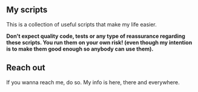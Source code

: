My scripts
--

This is a collection of useful scripts that make my life easier.

**Don't expect quality code, tests or any type of reassurance regarding these scripts. You run them on your own risk! (even though my intention is to make them good enough so anybody can use them).**

## Reach out

If you wanna reach me, do so. My info is here, there and everywhere.
